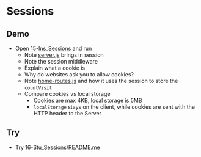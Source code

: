 # Sessions

## Demo

- Open [15-Ins_Sessions](../../01-Activities/15-Ins_Sessions/) and run
  - Note [server.js](../../01-Activities/15-Ins_Sessions/server.js) brings in session
  - Note the session middleware
  - Explain what a cookie is
  - Why do websites ask you to allow cookies?
  - Note [home-routes.js](../../01-Activities/15-Ins_Sessions/controllers/home-routes.js) and how it uses the session to store the `countVisit`
  - Compare cookies vs local storage
    - Cookies are max 4KB, local storage is 5MB
    - `localStorage` stays on the client, while cookies are sent with the HTTP header to the Server

## Try

- Try [16-Stu_Sessions/README.me](../../01-Activities/16-Stu_Sessions/README.me)
